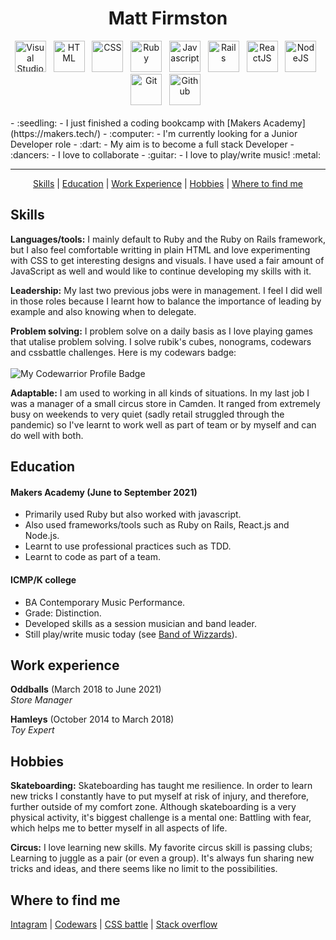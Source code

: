 <div align='center'>
  <h1>Matt Firmston</h1>
  <img alt="Visual Studio Code" width="50px" src="https://pics.freeicons.io/uploads/icons/png/14178750871552037061-512.png" />&nbsp;&nbsp;
  <img alt="HTML" width="50px" src="https://pics.freeicons.io/uploads/icons/png/8804286661557996995-512.png" />&nbsp;&nbsp;
  <img alt="CSS" width="50px" src="https://pics.freeicons.io/uploads/icons/png/632690741557997006-512.png" />&nbsp;&nbsp;
  <img alt="Ruby" width="50px" src="https://pics.freeicons.io/uploads/icons/png/4090158241551942644-512.png" />&nbsp;&nbsp;
  <img alt="Javascript" width="50px" src="https://pics.freeicons.io/uploads/icons/png/21088442871540553614-512.png" />&nbsp;&nbsp;
  <img alt="Rails" width="50px" src="https://pics.freeicons.io/uploads/icons/png/2219791841551942639-512.png" />&nbsp;&nbsp;
  <img alt="ReactJS" width="50px" src="https://pics.freeicons.io/uploads/icons/png/8575147831553750379-64.png" />&nbsp;&nbsp;
  <img alt="NodeJS" width="50px" src="https://pics.freeicons.io/uploads/icons/png/15056343581551942278-512.png" />&nbsp;&nbsp;
  <img alt="Git" width="50px" src="https://pics.freeicons.io/uploads/icons/png/9374299221540553610-512.png" />&nbsp;&nbsp;
  <img alt="Github" width="50px" src="https://pics.freeicons.io/uploads/icons/png/10412341841540553610-512.png" />&nbsp;&nbsp;
</div>
<br/>
- :seedling: - I just finished a coding bookcamp with [Makers Academy](https://makers.tech/)
- :computer: - I'm currently looking for a Junior Developer role
- :dart: - My aim is to become a full stack Developer
- :dancers: - I love to collaborate
- :guitar: - I love to play/write music! :metal:

<!---![visitors](https://visitor-badge.glitch.me/badge?page_id=78556191)--->
---

<div align='center'>

[Skills](#skills) | [Education](#education) | [Work Experience](#work-experience) | [Hobbies](#hobbies) | [Where to find me](#Where-to-find-me)
  
</div>

## Skills
**Languages/tools:** I mainly default to Ruby and the Ruby on Rails framework, but I also feel comfortable writting in plain HTML and love experimenting with CSS to get interesting designs and visuals. I have used a fair amount of JavaScript as well and would like to continue developing my skills with it.

**Leadership:** My last two previous jobs were in management. I feel I did well in those roles because I learnt how to balance the importance of leading by example and also knowing when to delegate.

**Problem solving:** I problem solve on a daily basis as I love playing games that utalise problem solving. I solve rubik's cubes, nonograms, codewars and cssbattle challenges. Here is my codewars badge:
<br/><br/>
![My Codewarrior Profile Badge](https://www.codewars.com/users/YoFirmy/badges/micro)

**Adaptable:** I am used to working in all kinds of situations. In my last job I was a manager of a small circus store in Camden. It ranged from extremely busy on weekends to very quiet (sadly retail struggled through the pandemic) so I've learnt to work well as part of team or by myself and can do well with both.

## Education
#### Makers Academy (June to September 2021)
- Primarily used Ruby but also worked with javascript.
- Also used frameworks/tools such as Ruby on Rails, React.js and Node.js.
- Learnt to use professional practices such as TDD.
- Learnt to code as part of a team.

#### ICMP/K college
- BA Contemporary Music Performance.
- Grade: Distinction.
- Developed skills as a session musician and band leader.
- Still play/write music today (see [Band of Wizzards](https://soundcloud.com/bandofwizzards/)).

## Work experience
**Oddballs** (March 2018 to June 2021)  
_Store Manager_

**Hamleys** (October 2014 to March 2018)  
_Toy Expert_

## Hobbies
**Skateboarding:** Skateboarding has taught me resilience. In order to learn new tricks I constantly have to put myself at risk of injury, and therefore, further outside of my comfort zone. Although skateboarding is a very physical activity, it's biggest challenge is a mental one: Battling with fear, which helps me to better myself in all aspects of life.

**Circus:** I love learning new skills. My favorite circus skill is passing clubs; Learning to juggle as a pair (or even a group). It's always fun sharing new tricks and ideas, and there seems like no limit to the possibilities.

## Where to find me
[Intagram](https://www.instagram.com/mattfirmston/) | [Codewars](https://www.codewars.com/users/YoFirmy) | [CSS battle](https://cssbattle.dev/player/yofirmy) | [Stack overflow](https://stackoverflow.com/users/15154036/yofirmy)
